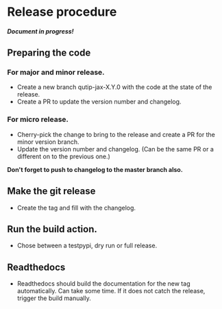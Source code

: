 # Release procedure

##### Document in progress!

## Preparing the code

###  For major and minor release.
- Create a new branch qutip-jax-X.Y.0 with the code at the state of the release.
- Create a PR to update the version number and changelog.

###  For micro release.
- Cherry-pick the change to bring to the release and create a PR for the minor version branch.
- Update the version number and changelog. (Can be the same PR or a different on to the previous one.)

**Don't forget to push to changelog to the master branch also.**

## Make the git release

- Create the tag and fill with the changelog.

## Run the build action.

- Chose between a testpypi, dry run or full release.

## Readthedocs

- Readthedocs should build the documentation for the new tag automatically. Can take some time. If it does not catch the release, trigger the build manually.

